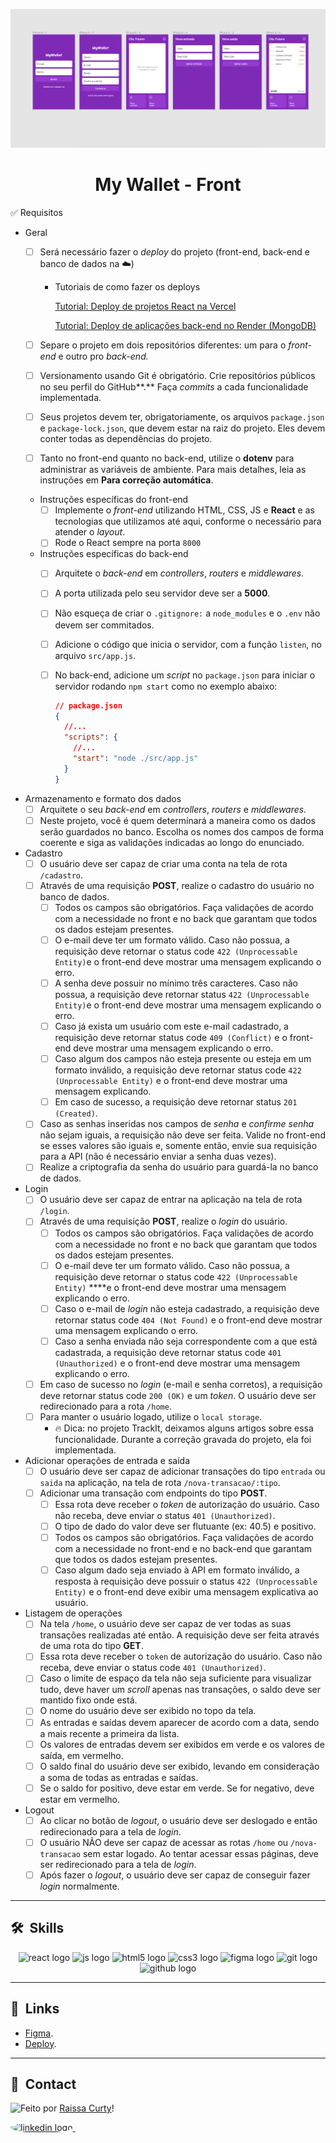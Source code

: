 ![Imagem 1](./layout-projeto.png "Imagem 1")

<h1 align="center">My Wallet - Front </h1>

✅ Requisitos

- Geral
    - [ ]  Será necessário fazer o *deploy* do projeto (front-end, back-end e banco de dados na ☁️)
        - Tutoriais de como fazer os deploys
            
            [Tutorial: Deploy de projetos React na Vercel](https://www.notion.so/Tutorial-Deploy-de-projetos-React-na-Vercel-62fa866558034c73b31f89a0e4a3c697)
            
            [Tutorial: Deploy de aplicações back-end no Render (MongoDB)](https://www.notion.so/Tutorial-Deploy-de-aplica-es-back-end-no-Render-MongoDB-d062570799fa49fc82060865a7b73f8c)
            
    - [ ]  Separe o projeto em dois repositórios diferentes: um para o *front-end* e outro pro *back-end.*
    - [ ]  Versionamento usando Git é obrigatório. Crie repositórios públicos no seu perfil do GitHub**.** Faça *commits* a cada funcionalidade implementada.
    - [ ]  Seus projetos devem ter, obrigatoriamente, os arquivos `package.json` e `package-lock.json`, que devem estar na raiz do projeto. Eles devem conter todas as dependências do projeto.
    - [ ]  Tanto no front-end quanto no back-end, utilize o **dotenv** para administrar as variáveis de ambiente. Para mais detalhes, leia as instruções em **Para correção automática**.
    - Instruções específicas do front-end
        - [ ]  Implemente o *front-end* utilizando HTML, CSS, JS e **React** e as tecnologias que utilizamos até aqui, conforme o necessário para atender o *layout*.
        - [ ]  Rode o React sempre na porta `8000`
    - Instruções específicas do back-end
        - [ ]  Arquitete o *back-end* em *controllers*, *routers* e *middlewares.*
        - [ ]  A porta utilizada pelo seu servidor deve ser a **5000**.
        - [ ]  Não esqueça de criar o `.gitignore:` a `node_modules` e o `.env` não devem ser commitados.
        - [ ]  Adicione o código que inicia o servidor, com a função `listen`, no arquivo `src/app.js`.
        - [ ]  No back-end, adicione um *script* no `package.json` para iniciar o servidor rodando `npm start` como no exemplo abaixo:
            
            ```json
            // package.json
            {
              //...
              "scripts": {
                //...
                "start": "node ./src/app.js"
              }
            }
            ```
            
- Armazenamento e formato dos dados
    - [ ]  Arquitete o seu *back-end* em *controllers*, *routers* e *middlewares.*
    - [ ]  Neste projeto, você é quem determinará a maneira como os dados serão guardados no banco. Escolha os nomes dos campos de forma coerente e siga as validações indicadas ao longo do enunciado.
- Cadastro
    - [ ]  O usuário deve ser capaz de criar uma conta na tela de rota `/cadastro`.
    - [ ]  Através de uma requisição **POST**, realize o cadastro do usuário no banco de dados.
        - [ ]  Todos os campos são obrigatórios. Faça validações de acordo com a necessidade no front e no back que garantam que todos os dados estejam presentes.
        - [ ]  O e-mail deve ter um formato válido. Caso não possua, a requisição deve retornar o status code `422 (Unprocessable Entity)`e o front-end deve mostrar uma mensagem explicando o erro.
        - [ ]  A senha deve possuir no mínimo três caracteres. Caso não possua, a requisição deve retornar status `422 (Unprocessable Entity)`e o front-end deve mostrar uma mensagem explicando o erro.
        - [ ]  Caso já exista um usuário com este e-mail cadastrado, a requisição deve retornar status code `409 (Conflict)` e o front-end deve mostrar uma mensagem explicando o erro.
        - [ ]  Caso algum dos campos não esteja presente ou esteja em um formato inválido, a requisição deve retornar status code `422 (Unprocessable Entity)` e o front-end deve mostrar uma mensagem explicando.
        - [ ]  Em caso de sucesso, a requisição deve retornar status `201 (Created)`.
    - [ ]  Caso as senhas inseridas nos campos de *senha* e *confirme senha* não sejam iguais, a requisição não deve ser feita. Valide no front-end se esses valores são iguais e, somente então, envie sua requisição para a API (não é necessário enviar a senha duas vezes).
    - [ ]  Realize a criptografia da senha do usuário para guardá-la no banco de dados.
- Login
    - [ ]  O usuário deve ser capaz de entrar na aplicação na tela de rota `/login`.
    - [ ]  Através de uma requisição **POST**, realize o *login* do usuário.
        - [ ]  Todos os campos são obrigatórios. Faça validações de acordo com a necessidade no front e no back que garantam que todos os dados estejam presentes.
        - [ ]  O e-mail deve ter um formato válido. Caso não possua, a requisição deve retornar o status code `422 (Unprocessable Entity)` ****e o front-end deve mostrar uma mensagem explicando o erro.
        - [ ]  Caso o e-mail de *login* não esteja cadastrado, a requisição deve retornar status code `404 (Not Found)` e o front-end deve mostrar uma mensagem explicando o erro.
        - [ ]  Caso a senha enviada não seja correspondente com a que está cadastrada, a requisição deve retornar status code `401 (Unauthorized)` e o front-end deve mostrar uma mensagem explicando o erro.
    - [ ]  Em caso de sucesso no *login* (e-mail e senha corretos), a requisição deve retornar status code `200 (OK)` e um *token*. O usuário deve ser redirecionado para a rota `/home`.
    - [ ]  Para manter o usuário logado, utilize o `local storage`.
        - 🔥 Dica: no projeto TrackIt, deixamos alguns artigos sobre essa funcionalidade. Durante a correção gravada do projeto, ela foi implementada.
- Adicionar operações de entrada e saída
    - [ ]  O usuário deve ser capaz de adicionar transações do tipo `entrada` ou `saida` na aplicação, na tela de rota `/nova-transacao/:tipo`.
    - [ ]  Adicionar uma transação com endpoints do tipo **POST**.
        - [ ]  Essa rota deve receber o *token* de autorização do usuário. Caso não receba, deve enviar o status `401 (Unauthorized)`.
        - [ ]  O tipo de dado do valor deve ser flutuante (ex: 40.5) e positivo.
        - [ ]  Todos os campos são obrigatórios. Faça validações de acordo com a necessidade no front-end e no back-end que garantam que todos os dados estejam presentes.
        - [ ]  Caso algum dado seja enviado à API em formato inválido, a resposta à requisição deve possuir o status `422 (Unprocessable Entity)` e o front-end deve exibir uma mensagem explicativa ao usuário.
- Listagem de operações
    - [ ]  Na tela `/home`, o usuário deve ser capaz de ver todas as suas transações realizadas até então.  A requisição deve ser feita através de uma rota do tipo **GET**.
    - [ ]  Essa rota deve receber o `token` de autorização do usuário. Caso não receba, deve enviar o status code `401 (Unauthorized)`.
    - [ ]  Caso o limite de espaço da tela não seja suficiente para visualizar tudo, deve haver um *scroll* apenas nas transações, o saldo deve ser mantido fixo onde está.
    - [ ]  O nome do usuário deve ser exibido no topo da tela.
    - [ ]  As entradas e saídas devem aparecer de acordo com a data, sendo a mais recente a primeira da lista.
    - [ ]  Os valores de entradas devem ser exibidos em verde e os valores de saída, em vermelho.
    - [ ]  O saldo final do usuário deve ser exibido, levando em consideração a soma de todas as entradas e saídas.
    - [ ]  Se o saldo for positivo, deve estar em verde. Se for negativo, deve estar em vermelho.
- Logout
    - [ ]  Ao clicar no botão de *logout*, o usuário deve ser deslogado e então redirecionado para a tela de *login*.
    - [ ]  O usuário NÃO deve ser capaz de acessar as rotas `/home` ou `/nova-transacao` sem estar logado. Ao tentar acessar essas páginas, deve ser redirecionado para a tela de *login*.
    - [ ]  Após fazer o *logout*, o usuário deve ser capaz de conseguir fazer *login* normalmente.

<hr/>

## 🛠 &nbsp;Skills
<div align="center">
  <img src="https://cdn.jsdelivr.net/gh/devicons/devicon/icons/react/react-original.svg" height="40" width="52" alt="react logo"  />
  <img src="https://cdn.jsdelivr.net/gh/devicons/devicon/icons/javascript/javascript-original.svg" height="40" width="52" alt="js logo"  />
  <img src="https://cdn.jsdelivr.net/gh/devicons/devicon/icons/html5/html5-original.svg" height="40" width="52" alt="html5 logo"  />
  <img src="https://cdn.jsdelivr.net/gh/devicons/devicon/icons/css3/css3-original.svg" height="40" width="52" alt="css3 logo"  />
  <img src="https://cdn.jsdelivr.net/gh/devicons/devicon/icons/figma/figma-original.svg" height="40" width="52" alt="figma logo"   />        
  <img src="https://cdn.jsdelivr.net/gh/devicons/devicon/icons/git/git-original.svg" height="40" width="52" alt="git logo"  />
  <img src="https://cdn.jsdelivr.net/gh/devicons/devicon/icons/github/github-original.svg" height="40" width="52" alt="github logo" />                                   
</div>
<hr/>

## 🚀 &nbsp;Links

- [Figma](...).<br/>
- [Deploy](...).<br/>

<hr/>

## 💬 &nbsp;Contact
<img align="left" src="https://avatars.githubusercontent.com/curtyraissa?size=100">

Feito por [Raissa Curty](https://github.com/curtyraissa)!

<a href="https://www.linkedin.com/in/raissa-curty/" target="_blank">
    <img style="border-radius:50%;" src="https://raw.githubusercontent.com/maurodesouza/profile-readme-generator/master/src/assets/icons/social/linkedin/default.svg" width="52" height="40" alt="linkedin logo"  />
  </a>&nbsp;
